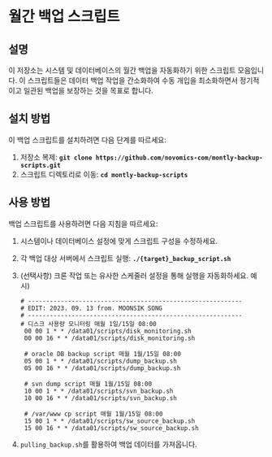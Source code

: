 # **월간 백업 스크립트**

## **설명**

이 저장소는 시스템 및 데이터베이스의 월간 백업을 자동화하기 위한 스크립트 모음입니다. 이 스크립트들은 데이터 백업 작업을 간소화하여 수동 개입을 최소화하면서 정기적이고 일관된 백업을 보장하는 것을 목표로 합니다.

## **설치 방법**

이 백업 스크립트를 설치하려면 다음 단계를 따르세요:

1. 저장소 복제: **`git clone https://github.com/novomics-com/montly-backup-scripts.git`**
2. 스크립트 디렉토리로 이동: **`cd montly-backup-scripts`**

## **사용 방법**

백업 스크립트를 사용하려면 다음 지침을 따르세요:

1. 시스템이나 데이터베이스 설정에 맞게 스크립트 구성을 수정하세요.
3. 각 백업 대상 서버에서 스크립트 실행: **`./{target}_backup_script.sh`**
4. (선택사항) 크론 작업 또는 유사한 스케줄러 설정을 통해 실행을 자동화하세요.
   예시)
   ```
   # -----------------------------------------------------------
   # EDIT: 2023. 09. 13 from. MOONSIK SONG
   # -----------------------------------------------------------
   # 디스크 사용량 모니터링 매월 1일/15일 08:00
    00 00 1 * * /data01/scripts/disk_monitoring.sh
    00 00 16 * * /data01/scripts/disk_monitoring.sh
    
    # oracle DB backup script 매월 1월/15일 08:00
    05 00 1 * * /data01/scripts/dump_backup.sh
    05 00 16 * * /data01/scripts/dump_backup.sh
    
    # svn dump script 매월 1월/15일 08:00
    10 00 1 * * /data01/scripts/svn_backup.sh
    10 00 16 * * /data01/scripts/svn_backup.sh
    
    # /var/www cp script 매월 1월/15일 08:00
    15 00 1 * * /data01/scripts/sw_source_backup.sh
    15 00 16 * * /data01/scripts/sw_source_backup.sh
    ```
   
5. `pulling_backup.sh`를 활용하여 백업 데이터를 가져옵니다.
